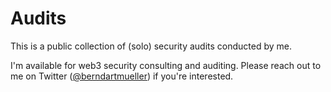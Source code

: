 # Audits

This is a public collection of (solo) security audits conducted by me.

I'm available for web3 security consulting and auditing. Please reach out to me on Twitter ([@berndartmueller](https://twitter.com/berndartmueller)) if you're interested.
